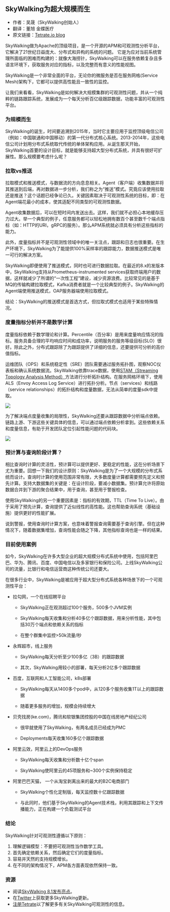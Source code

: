 ## SkyWalking为超大规模而生
- 作者：吴晟（SkyWalking创始人）
- 翻译：董旭 金蝶医疗
- 原文链接：[Tetrate.io blog](https://www.tetrate.io/blog/observability-at-scale-skywalking-it-is/)

SkyWalking做为Apache的顶级项目，是一个开源的APM和可观测性分析平台，它解决了21世纪日益庞大、分布式和异构的系统的问题。
它是为应对当前系统管理所面临的困难而构建的：就像大海捞针，SkyWalking可以在服务依赖复杂且多语言环境下，获取服务对应的指标，以及完整而有意义的性能视图。

SkyWalking是一个非常全面的平台，无论你的微服务是否在服务网格(Service Mesh)架构下，它都可以提供高性能且一致性的监控。

让我们来看看，SkyWalking是如何解决大规模集群的可观测性问题，并从一个纯粹的链路跟踪系统，发展成为一个每天分析百亿级跟踪数据，功能丰富的可观测性平台。

### 为规模而生

SkyWalking的诞生，时间要追溯到2015年，当时它主要应用于监控顶级电信公司（例如：中国联通和中国移动）的第一代分布式核心系统。2013-2014年，这些电信公司计划用分布式系统取代传统的单体架构应用。从诞生那天开始，SkyWalking首要的设计目标，就是能够支持超大型分布式系统，并具有很好可扩展性。那么规模要考虑什么呢？

### 拉取vs推送

拉取模式和推送模式，与数据流的方向息息相关。Agent（客户端）收集数据并将其推送到后端，再对数据进一步分析，我们称之为“推送”模式。究竟应该使用拉取还是推送？这个话题已经争论已久。关键因素取决于可观测性系统的目标，即：在Agent端花最小的成本，使其适配不同类型的可观测性数据。

Agent收集数据后，可以在短时间内发送出去。这样，我们就不必担心本地缓存压力过大。举一个典型的例子，任意服务都可以轻松地拥有数百个甚至数千个端点指标（如：HTTP的URI，gRPC的服务）。那么APM系统就必须具有分析这些指标的能力。

此外，度量指标并不是可观测性领域中的唯一关注点，跟踪和日志也很重要。在生产环境下，SkyWalking为了能提供100%采样率的跟踪能力，数据推送模式是唯一可行的解决方案。

SkyWalking即便使用了推送模式，同时也可进行数据拉取。在最近的8.x的发版本中，SkyWalking支持从Prometheus-instrumented services获取终端用户的数据，这样就减少了所谓的“一次性工程”建设，减少资源浪费。比较常见的是基于MQ的传输构建拉取模式，Kafka消费者就是一个比较典型的例子。SkyWalking的Agent端使用推送模式，OAP服务器端使用拉取模式。

结论：SkyWalking的推送模式是首选方式，但拉取式模式也适用于某些特殊情况。

### 度量指标分析并不是数学计算

度量指标依赖于数学理论和计算。Percentile（百分率）是用来度量响应情况的指标。服务具备合理的平均响应时间和成功率，说明服务的服务等级目标(SLO）很好。除此之外，分布式跟踪除了为跟踪提供了详细的信息，还要提供可分析的高价值指标。

运维团队（OPS）和系统稳定性（SRE）团队需要通过服务拓扑图，观察NOC仪表板和确认系统数据流。SkyWalking依靠trace数据，使用[STAM（Streaming Topology Analysis Method）](https://wu-sheng.github.io/STAM/)方法进行分析拓扑结构。在服务网格环境下，使用ALS（Envoy Access Log Service）进行拓扑分析。节点（services）和线路（service relationships）的拓扑结构和度量数据，无法从简单的度量sdk中提取。

![](https://skywalking.apache.org/assets/img/topology-v8.3e6120f9.png)

为了解决端点度量收集的局限性，SkyWalking还要从跟踪数据中分析端点依赖。链路上游、下游这些关键具体的信息，可以通过端点依赖分析拿到。这些依赖关系和度量信息，有助于开发团队定位引起性能问题的代码块。

![](https://skywalking.apache.org/assets/img/endpoint-dependency-v8.1d737ddc.png)
### 预计算与查询阶段计算？

相比查询时计算的灵活性，预计算可以提供更好、更稳定的性能，这在分析场景下尤为重要。回想一下我们的设计原则：SkyWalking是为了一个大规模的分布式系统而设计。查询时计算的使用范围非常有限，大多数度量计算都需要预先定义和预先计算。支持大数据集的关键是：在设计阶段，要减小数据集。预计算允许将原始数据合并到下游的聚合结果中，用于查询，甚至用于警报检查。

使用SkyWalking的另一个重要因素是：指标的有效期，TTL（Time To Live）。由于采用了预先计算，查询提供了近似线性的高性能。这也帮助查询系统（基础设施）提供更好的性能扩展。

说到警报，使用查询时计算方案，也意味着警报查询需要基于查询引擎。但在这种情况下，随着数据集增加，查询性能会随之下降，其他指标查询也是一样的结果。

### 目前使用案例

如今，SkyWalking在许多大型企业的超大规模分布式系统中使用，包括阿里巴巴、华为、腾讯、百度、中国电信以及多家银行和保险公司。上线SkyWalking公司的流量，比银行和电信运营商这种传统公司还要大。

在很多行业中，SkyWalking是被应用于超大型分布式系统各种场景下的一个可观测性平台：

- 拉勾网，一个在线招聘平台

  - SkyWalking正在观测超过100个服务，500多个JVM实例
  
  - SkyWalking每天收集和分析40多亿个跟踪数据，用来分析性能，其中包括30万个端点和依赖关系的指标
  
  - 在整个群集中监控>50k流量/秒

- 永辉超市，线上服务

  - SkyWalking每天分析至少100多亿（3B）的跟踪数据
  
  - 其次，SkyWalking用较小的部署，每天分析2亿多个跟踪数据

- 百度，互联网和人工智能公司，k8s部署

  - SkyWalking每天从1400多个pod中，从120多个服务收集1T以上的跟踪数据
  
  - 随着更多服务的增加，规模会持续增大

- 贝壳找房(ke.com)，腾讯和软银集团控股的中国在线房地产经纪公司

  - 很早就使用了SkyWalking，有两名成员已经成为PMC

  - Deployments每天收集160多亿个跟踪数据

- 阿里云效，阿里云上的DevOps服务

  - SkyWalking每天收集和分析数十亿个span

  - SkyWalking使阿里云的45项服务和~300个实例保持稳定

- 阿里巴巴天猫， 一个从淘宝剥离出来的最大的B2C电商部门

  - SkyWalking个性化定制版，每天监控数十亿跟踪数据

  - 与此同时，他们基于SkyWalking的Agent技术栈，利用其跟踪和上下文传播能力，正在构建一个负载测试平台

### 结论

SkyWalking针对可观测性遵循以下原则：

1. 理解逻辑模型：不要把可观测性当作数学工具。
2. 首先确定依赖关系，然后确定它们的度量指标。
3. 容易并天然的支持规模增长。
4. 在不同的架构情况下，APM各方面表现依然保持一致。

### 资源
- 阅读[SkyWalking 8.1发布亮点](https://github.com/apache/skywalking/blob/master/CHANGES.md)。
- 在[Twitter](https://twitter.com/asfskywalking?lang=en)上获取更多SkyWalking更新。
- [注册Tetrate](https://www.tetrate.io/contact-us/)以了解更多有关SkyWalking可观测性的信息。

